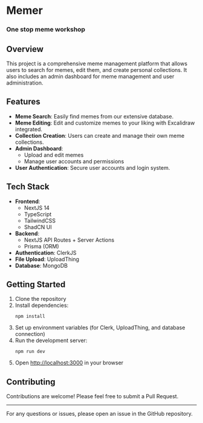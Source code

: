 # Memer
### One stop meme workshop

## Overview

This project is a comprehensive meme management platform that allows users to search for memes, edit them, and create personal collections. It also includes an admin dashboard for meme management and user administration.

## Features

- **Meme Search**: Easily find memes from our extensive database.
- **Meme Editing**: Edit and customize memes to your liking with Excalidraw integrated.
- **Collection Creation**: Users can create and manage their own meme collections.
- **Admin Dashboard**:
  - Upload and edit memes
  - Manage user accounts and permissions
- **User Authentication**: Secure user accounts and login system.

## Tech Stack

- **Frontend**:
  - NextJS 14
  - TypeScript
  - TailwindCSS
  - ShadCN UI
- **Backend**:
  - NextJS API Routes + Server Actions
  - Prisma (ORM)
- **Authentication**: ClerkJS
- **File Upload**: UploadThing
- **Database**: MongoDB

## Getting Started

1. Clone the repository
2. Install dependencies:
   ```
   npm install
   ```
3. Set up environment variables (for Clerk, UploadThing, and database connection)
4. Run the development server:
   ```
   npm run dev
   ```
5. Open [http://localhost:3000](http://localhost:3000) in your browser

## Contributing

Contributions are welcome! Please feel free to submit a Pull Request.

---

For any questions or issues, please open an issue in the GitHub repository.
